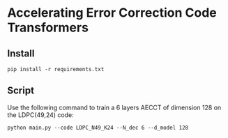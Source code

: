 # Accelerating Error Correction Code Transformers

## Install
`pip install -r requirements.txt`

## Script
Use the following command to train a 6 layers AECCT of dimension 128 on the LDPC(49,24) code:

`python main.py --code LDPC_N49_K24 --N_dec 6 --d_model 128`